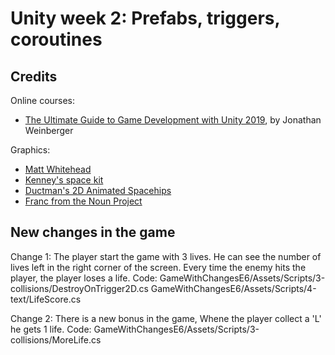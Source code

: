 # Unity week 2: Prefabs, triggers, coroutines

## Credits

Online courses:
* [The Ultimate Guide to Game Development with Unity 2019](https://www.udemy.com/the-ultimate-guide-to-game-development-with-unity/), by Jonathan Weinberger

Graphics:
* [Matt Whitehead](https://ccsearch.creativecommons.org/photos/7fd4a37b-8d1a-4d4c-80a2-4ca4a3839941)
* [Kenney's space kit](https://kenney.nl/assets/space-kit)
* [Ductman's 2D Animated Spacehips](https://assetstore.unity.com/packages/2d/characters/2d-animated-spaceships-96852)
* [Franc from the Noun Project](https://commons.wikimedia.org/w/index.php?curid=64661575)


## New changes in the game

Change 1: The player start the game with 3 lives. He can see the number of lives left in the right corner of the screen.
Every time the enemy hits the player, the player loses a life.
Code: GameWithChangesE6/Assets/Scripts/3-collisions/DestroyOnTrigger2D.cs
GameWithChangesE6/Assets/Scripts/4-text/LifeScore.cs

Change 2: There is a new bonus in the game, Whene the player collect a 'L' he gets 1 life.
Code: GameWithChangesE6/Assets/Scripts/3-collisions/MoreLife.cs
